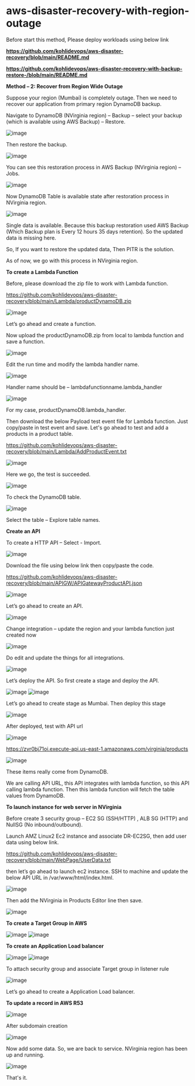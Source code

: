 # aws-disaster-recovery-with-region-outage

Before start this method, Please deploy workloads using below link

**https://github.com/kohlidevops/aws-disaster-recovery/blob/main/README.md**

**https://github.com/kohlidevops/aws-disaster-recovery-with-backup-restore-/blob/main/README.md**

**Method – 2: Recover from Region Wide Outage**

Suppose your region (Mumbai) is completely outage. Then we need to recover our application from primary region DynamoDB backup.

Navigate to DynamoDB (NVirginia region) – Backup – select your backup (which is available using AWS Backup) – Restore.

![image](https://github.com/kohlidevops/aws-disaster-recovery-with-region-outage/assets/100069489/82a9faeb-032e-4b35-9517-e50551489de7)

Then restore the backup.

![image](https://github.com/kohlidevops/aws-disaster-recovery-with-region-outage/assets/100069489/46db0269-b5ff-4014-a239-f4f0cadbe92b)

You can see this restoration process in AWS Backup (NVirginia region) – Jobs.

![image](https://github.com/kohlidevops/aws-disaster-recovery-with-region-outage/assets/100069489/12265f0d-8669-4156-bb06-326e1d957103)

Now DynamoDB Table is available state after restoration process in NVirginia region.

![image](https://github.com/kohlidevops/aws-disaster-recovery-with-region-outage/assets/100069489/fa0f71e9-52da-42d2-975a-06fd32fe0af2)

Single data is available. Because this backup restoration used AWS Backup (Which Backup plan is Every 12 hours 35 days retention). So the updated data is missing here.

So, If you want to restore the updated data, Then PITR is the solution.

As of now, we go with this process in NVirginia region.

**To create a Lambda Function**

Before, please download the zip file to work with Lambda function.

https://github.com/kohlidevops/aws-disaster-recovery/blob/main/Lambda/productDynamoDB.zip

![image](https://github.com/kohlidevops/aws-disaster-recovery-with-region-outage/assets/100069489/bafd08c2-cbed-4220-9128-e48c68846452)

Let’s go ahead and create a function.

Now upload the productDynamoDB.zip from local to lambda function and save a function.

![image](https://github.com/kohlidevops/aws-disaster-recovery-with-region-outage/assets/100069489/85a5c922-fb7e-47b8-8792-3893da4681c3)

Edit the run time and modify the lambda handler name.

![image](https://github.com/kohlidevops/aws-disaster-recovery-with-region-outage/assets/100069489/1902c01a-e228-4388-98ea-1af2cd65e90d)

Handler name should be – lambdafunctionname.lambda_handler

![image](https://github.com/kohlidevops/aws-disaster-recovery-with-region-outage/assets/100069489/9c9d9006-e46e-48ad-ad9a-ee20ced95258)

For my case, productDynamoDB.lambda_handler.

Then download the below Payload test event file for Lambda function. Just copy/paste in test event and save. Let's go ahead to test and add a products in a product table.

https://github.com/kohlidevops/aws-disaster-recovery/blob/main/Lambda/AddProductEvent.txt

![image](https://github.com/kohlidevops/aws-disaster-recovery-with-region-outage/assets/100069489/c1db6588-789a-4ceb-9ec8-349d430d41c4)

Here we go, the test is succeeded.

![image](https://github.com/kohlidevops/aws-disaster-recovery-with-region-outage/assets/100069489/c21025a0-e9f9-48d8-b08e-8eb4769ebb6f)

To check the DynamoDB table.

![image](https://github.com/kohlidevops/aws-disaster-recovery-with-region-outage/assets/100069489/d1dbee2c-261e-4a16-9e9a-a4b29f9d09f1)

Select the table – Explore table names.

**Create an API**

To create a HTTP API – Select - Import.

![image](https://github.com/kohlidevops/aws-disaster-recovery-with-region-outage/assets/100069489/888c0c45-b6c9-4362-9654-bccbee74ad78)

Download the file using below link then copy/paste the code.

https://github.com/kohlidevops/aws-disaster-recovery/blob/main/APIGW/APIGatewayProductAPI.json

![image](https://github.com/kohlidevops/aws-disaster-recovery-with-region-outage/assets/100069489/2bbbac2b-5002-4edc-aaa1-23d94aa822ff)

Let’s go ahead to create an API.

![image](https://github.com/kohlidevops/aws-disaster-recovery-with-region-outage/assets/100069489/3ab5eed2-3160-4fad-b19e-e066495582b8)

Change integration – update the region and your lambda function just created now

![image](https://github.com/kohlidevops/aws-disaster-recovery-with-region-outage/assets/100069489/5f973029-5ed6-454a-a724-6deedcec9ff1)

Do edit and update the things for all integrations.

![image](https://github.com/kohlidevops/aws-disaster-recovery-with-region-outage/assets/100069489/6fd7f20d-bbc8-4bb9-95b1-880f03a98c1b)

Let’s deploy the API. So first create a stage and deploy the API.

![image](https://github.com/kohlidevops/aws-disaster-recovery-with-region-outage/assets/100069489/08215e83-77d0-44ab-82a2-8d12b579a71a)
![image](https://github.com/kohlidevops/aws-disaster-recovery-with-region-outage/assets/100069489/8074cf9c-9c2f-4a1d-acb2-cfce7a0f9394)

Let’s go ahead to create stage as Mumbai. Then deploy this stage

![image](https://github.com/kohlidevops/aws-disaster-recovery-with-region-outage/assets/100069489/f9c1fb64-fb15-42a7-92db-f6143c8c4257)

After deployed, test with API url

![image](https://github.com/kohlidevops/aws-disaster-recovery-with-region-outage/assets/100069489/42a9d5e7-2951-43f4-85c8-2f07ea0b9159)

https://zvr0bj71oi.execute-api.us-east-1.amazonaws.com/virginia/products

![image](https://github.com/kohlidevops/aws-disaster-recovery-with-region-outage/assets/100069489/bcf655e8-c867-47c5-9e03-097059c90e1a)

These items really come from DynamoDB.

We are calling API URL, this API integrates with lambda function, so this API calling lambda function. Then this lambda function will fetch the table values from DynamoDB.

**To launch instance for web server in NVirginia**

Before create 3 security group – EC2 SG (SSH/HTTP) , ALB SG (HTTP) and NullSG (No inbound/outbound).

Launch AMZ Linux2 Ec2 instance and associate DR-EC2SG, then add user data using below link.

https://github.com/kohlidevops/aws-disaster-recovery/blob/main/WebPage/UserData.txt

then let’s go ahead to launch ec2 instance. SSH to machine and update the below API URL in /var/www/html/index.html.

![image](https://github.com/kohlidevops/aws-disaster-recovery-with-region-outage/assets/100069489/90c54c56-dd95-4f86-b666-a08b755dfcf5)

Then add the NVirginia in Products Editor line then save.

![image](https://github.com/kohlidevops/aws-disaster-recovery-with-region-outage/assets/100069489/b081eae2-ec4c-4bfa-89fb-ec1da64d4501)

**To create a Target Group in AWS**

![image](https://github.com/kohlidevops/aws-disaster-recovery-with-region-outage/assets/100069489/3eff0375-10ac-4b1d-8fa5-dbbeb08b84e8)
![image](https://github.com/kohlidevops/aws-disaster-recovery-with-region-outage/assets/100069489/5a09cb15-6598-4ebd-b978-10e1dd275a83)

**To create an Application Load balancer**

![image](https://github.com/kohlidevops/aws-disaster-recovery-with-region-outage/assets/100069489/08e05d5c-5d45-443d-b56b-7710caaaffd0)
![image](https://github.com/kohlidevops/aws-disaster-recovery-with-region-outage/assets/100069489/0fe5b9d7-e006-4014-b773-e2154ce2a3e5)

To attach security group and associate Target group in listener rule

![image](https://github.com/kohlidevops/aws-disaster-recovery-with-region-outage/assets/100069489/9558e7d5-bb5b-41fd-a4b5-71e87e486858)

Let’s go ahead to create a Application Load balancer.

**To update a record in AWS R53**

![image](https://github.com/kohlidevops/aws-disaster-recovery-with-region-outage/assets/100069489/96c7d29b-f97a-4904-bbfc-98df61dec072)

After subdomain creation

![image](https://github.com/kohlidevops/aws-disaster-recovery-with-region-outage/assets/100069489/e515a42b-9d48-4813-86c1-c85aa6a43a4d)

Now add some data. So, we are back to service. NVirginia region has been up and running.

![image](https://github.com/kohlidevops/aws-disaster-recovery-with-region-outage/assets/100069489/73823008-d87a-436b-8ebf-796fa814156f)

That's it.






































